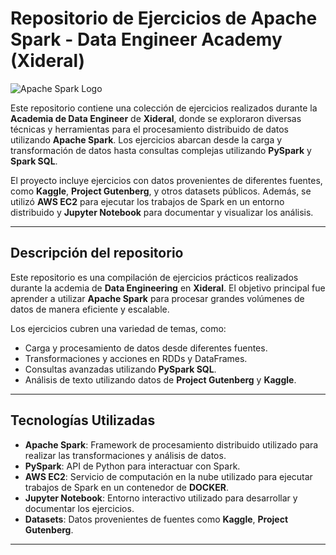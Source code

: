 # Repositorio de Ejercicios de Apache Spark - Data Engineer Academy (Xideral)

![Apache Spark Logo](https://spark.apache.org/images/spark-logo-trademark.png)

Este repositorio contiene una colección de ejercicios realizados durante la **Academia de Data Engineer** de **Xideral**, donde se exploraron diversas técnicas y herramientas para el procesamiento distribuido de datos utilizando **Apache Spark**. Los ejercicios abarcan desde la carga y transformación de datos hasta consultas complejas utilizando **PySpark** y **Spark SQL**.

El proyecto incluye ejercicios con datos provenientes de diferentes fuentes, como **Kaggle**, **Project Gutenberg**, y otros datasets públicos. Además, se utilizó **AWS EC2** para ejecutar los trabajos de Spark en un entorno distribuido y **Jupyter Notebook** para documentar y visualizar los análisis.

---

## Descripción del repositorio

Este repositorio es una compilación de ejercicios prácticos realizados durante la acdemia de **Data Engineering** en **Xideral**. El objetivo principal fue aprender a utilizar **Apache Spark** para procesar grandes volúmenes de datos de manera eficiente y escalable.

Los ejercicios cubren una variedad de temas, como:

- Carga y procesamiento de datos desde diferentes fuentes.
- Transformaciones y acciones en RDDs y DataFrames.
- Consultas avanzadas utilizando **PySpark SQL**.
- Análisis de texto utilizando datos de **Project Gutenberg** y **Kaggle**.

---

## Tecnologías Utilizadas

- **Apache Spark**: Framework de procesamiento distribuido utilizado para realizar las transformaciones y análisis de datos.
- **PySpark**: API de Python para interactuar con Spark.
- **AWS EC2**: Servicio de computación en la nube utilizado para ejecutar trabajos de Spark en un contenedor de **DOCKER**.
- **Jupyter Notebook**: Entorno interactivo utilizado para desarrollar y documentar los ejercicios.
- **Datasets**: Datos provenientes de fuentes como **Kaggle**, **Project Gutenberg**.

---
